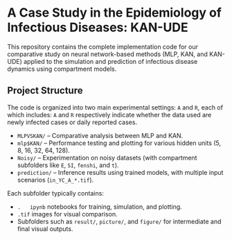 # A Case Study in the Epidemiology of Infectious Diseases: KAN-UDE

This repository contains the complete implementation code for our comparative study on neural network-based methods (MLP, KAN, and KAN-UDE) applied to the simulation and prediction of infectious disease dynamics using compartment models.

## Project Structure

The code is organized into two main experimental settings: `A` and `R`, each of which includes:
 `A` and `R` respectively indicate whether the data used are newly infected cases or daily reported cases.
- `MLPVSKAN/` – Comparative analysis between MLP and KAN.
- `mlp$KAN/` – Performance testing and plotting for various hidden units (5, 8, 16, 32, 64, 128).
- `Noisy/` – Experimentation on noisy datasets (with compartment subfolders like `E`, `SI`, `fenshi`, and `t`).
- `prediction/` – Inference results using trained models, with multiple input scenarios (`in_YC_A_*.tif`).

Each subfolder typically contains:
- `.   ipynb` notebooks for training, simulation, and plotting.
- `.tif` images for visual comparison.
- Subfolders such as `result/`, `picture/`, and `figure/` for intermediate and final visual outputs.
